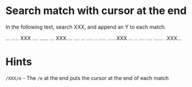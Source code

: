 # Search match with cursor at the end

In the following text, search XXX, and append an Y to each match.

... ..... XXX .... ......
... XXX.... .... ... ....
.. ..... ......XXX.... ..
.... .... ....... .XXX...


# Hints
`/XXX/e` - The `/e` at the end puts the cursor at the end of each match
